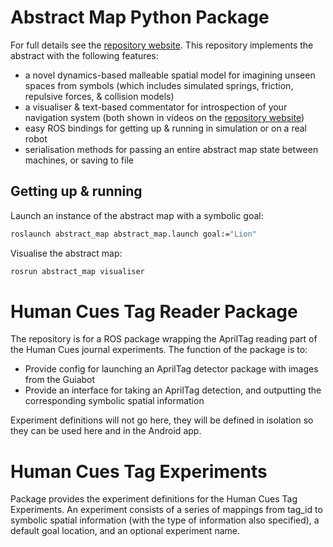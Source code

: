 # Abstract Map Python Package

For full details see the [repository website](https://btalb.github.io/abstract_map/). This repository implements the abstract with the following features:

- a novel dynamics-based malleable spatial model for imagining unseen spaces from symbols (which includes simulated springs, friction, repulsive forces, & collision models)
- a visualiser & text-based commentator for introspection of your navigation system (both shown in videos on the [repository website](https://btalb.github.io/abstract_map/))
- easy ROS bindings for getting up & running in simulation or on a real robot
- serialisation methods for passing an entire abstract map state between machines, or saving to file

## Getting up & running

Launch an instance of the abstract map with a symbolic goal:

```bash
roslaunch abstract_map abstract_map.launch goal:="Lion"
```

Visualise the abstract map:

```bash
rosrun abstract_map visualiser
```

Human Cues Tag Reader Package
=============================

The repository is for a ROS package wrapping the AprilTag reading part of the Human Cues journal experiments. The function of the package is to:

- Provide config for launching an AprilTag detector package with images from the Guiabot
- Provide an interface for taking an AprilTag detection, and outputting the corresponding symbolic spatial information

Experiment definitions will not go here, they will be defined in isolation so they can be used here and in the Android app.


Human Cues Tag Experiments
=============================

Package provides the experiment definitions for the Human Cues Tag Experiments. An experiment consists of a series of mappings from tag_id to symbolic spatial information (with the type of information also specified), a default goal location, and an optional experiment name.
